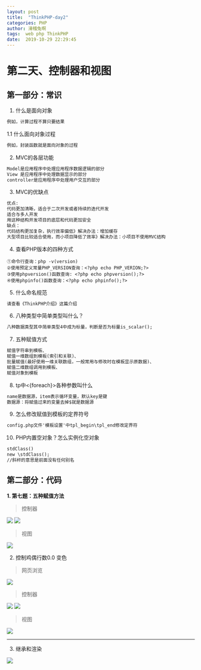 ```yaml
---
layout: post
title:  "ThinkPHP-day2"
categories: PHP
author: 滑稽兔啊
tags:  web php ThinkPHP
date:  2019-10-29 22:29:45
---
```


# 第二天、控制器和视图













## 第一部分：常识
1. 什么是面向对象
```html
例如，计算过程不算只要结果
```
1.1 什么面向对象过程
```html
例如，封装函数就是面向对象的过程
```
2. MVC的各层功能
```html
Model是应用程序中处理应用程序数据逻辑的部分
View 是应用程序中处理数据显示的部分
controller是应用程序中处理用户交互的部分
```
3. MVC的优缺点
```html
优点:
代码更加清晰，适合于二次开发或者持续的迭代开发
适合与多人开发
用这种结构开发项目的底层和代码更加安全
缺点：
代码结构更加复杂，执行效率偏低》解决办法：增加缓存
大型项目比较适合使用，而小项目降低了效率》解决办法：小项目不使用MVC结构
```
4. 查看PHP版本的四种方式
```php+html
①命令行查询：php -v(version)
②使用预定义常量PHP_VERSION查询：<?php echo PHP_VERION;?>
③使用phpversion()函数查询: <?php echo phpversion();?>
④使用phpinfo()函数查询：<?php echo phpinfo();?>
```
5. 什么命名规范
```html
请查看《ThinkPHP介绍》这篇介绍
```
6. 八种类型中简单类型叫什么？
```html
八种数据类型其中简单类型4中成为标量，判断是否为标量is_scalar();
```
7. 五种赋值方式
```html
赋值字符串到模板、
赋值一维数组到模板(索引和关联)、
批量赋值(最好使用一维关联数组，一般常用与修改时在模板显示原数据)、
赋值二维数组调用到模板、
赋值对象到模板
```
8. tp中<{foreach}>各种参数叫什么
```html
name是数据源，item表示循环变量，默认key是键
数据源：将赋值过来的变量去掉$就是数据源
```
9. 怎么修改赋值到模板的定界符号
```html
config.php文件'模板设置'中tpl_begin\tpl_end修改定界符
```
10. PHP内置空对象？怎么实例化空对象
```html
stdClass()   
new \stdClass();
//斜杆的意思是前面没有任何别名
```



## 第二部分：代码

**1. 第七题：五种赋值方法**

> 控制器

![](https://j1109053660.oss-cn-hangzhou.aliyuncs.com/img/20191029221949.png)
![](https://j1109053660.oss-cn-hangzhou.aliyuncs.com/img/20191029222102.png)

> 视图

![](https://j1109053660.oss-cn-hangzhou.aliyuncs.com/img/20191029222233.png)

2. 控制鸡偶行数0.0 变色

> 网页浏览

![](https://j1109053660.oss-cn-hangzhou.aliyuncs.com/img/20191029222828.png)

> 控制器

![](https://j1109053660.oss-cn-hangzhou.aliyuncs.com/img/20191029222340.png)
![](https://j1109053660.oss-cn-hangzhou.aliyuncs.com/img/20191029222413.png)

> 视图

![](https://j1109053660.oss-cn-hangzhou.aliyuncs.com/img/20191029222507.png)

-----

3. 继承和渲染

![](https://j1109053660.oss-cn-hangzhou.aliyuncs.com/img/20191029223601.png)